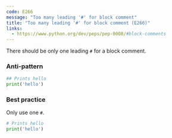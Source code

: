 ```yaml
---
code: E266
message: "Too many leading '#' for block comment"
title: "Too many leading '#' for block comment (E266)"
links:
  - https://www.python.org/dev/peps/pep-0008/#block-comments
---
```


There should be only one leading `#` for a block comment.

### Anti-pattern

```python
## Prints hello
print('hello')
```

### Best practice

Only use one `#`.

```python
# Prints hello
print('hello')
```
